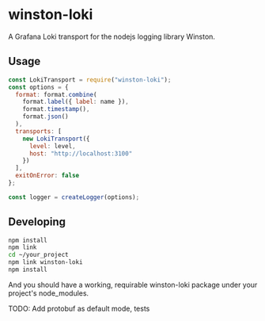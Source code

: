 # winston-loki
A Grafana Loki transport for the nodejs logging library Winston.
## Usage
```javascript
const LokiTransport = require("winston-loki");
const options = {
  format: format.combine(
    format.label({ label: name }),
    format.timestamp(),
    format.json()
  ),
  transports: [
    new LokiTransport({
      level: level,
      host: "http://localhost:3100"
    })
  ],
  exitOnError: false
};

const logger = createLogger(options);
```

## Developing
```bash
npm install
npm link
cd ~/your_project
npm link winston-loki
npm install
```
And you should have a working, requirable winston-loki package under your project's node_modules.

TODO: Add protobuf as default mode, tests
